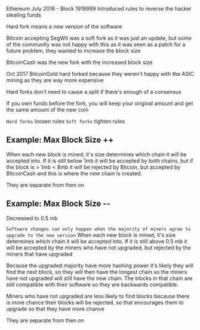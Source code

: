 Ethereum July 2016 - Block 1919999
Introduced rules to reverse the hacker stealing funds

Hard fork means a new version of the software

Bitcoin accepting SegWit was a soft fork as it was just an update, but some of the community was not happy with this as it was seen as a patch for a future problem, they wanted to increase the block size

BitcoinCash was the new fork with the increased block size

Oct 2017 BitcoinGold hard forked because they weren't happy with the ASIC mining as they are way more expensive

Hard forks don't need to cause a split if there's enough of a consensus

If you own funds before the fork, you will keep your original amount and get the same amount of the new coin

`Hard forks` loosen rules
`Soft forks` tighten  rules

## Example: Max Block Size ++

When each new block is mined, it's size determines which chain it will be accepted into. If it is still below 1mb it will be accepted by both chains, but if the block is > 1mb < 8mb it will be rejected by Bitcoin, but accepted by BitcoinCash and this is where the new chain is created.

They are separate from then on

## Example: Max Block Size --

Decreased to 0.5 mb

`Software changes can only happen when the majority of miners agree to upgrade to the new version`
When each new block is mined, it's size determines which chain it will be accepted into. If it is still above 0.5 mb it will be accepted by the miners who have not upgraded, but rejected by the miners that have upgraded

Because the upgraded majority have more hashing power it's likely they will find the next block, so they will then have the longest chain so the miners have not upgraded will still have the new chain. The blocks in that chain are still compatible with their software so they are backwards compatible.

Miners who have not upgraded are less likely to find blocks because there is more chance their blocks will be rejected, so that encourages them to upgrade so that they have more chance

They are separate from then on